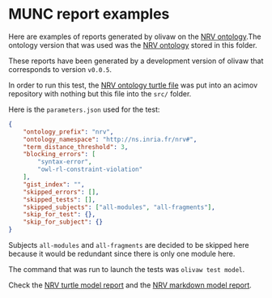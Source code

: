 # MUNC report examples

Here are examples of reports generated by olivaw on the [NRV ontology](https://ns.inria.fr/nrv).The ontology version that was used was the [NRV ontology](./nrv_v1.ttl) stored in this folder.

These reports have been generated by a development version of olivaw that corresponds to version `v0.0.5`.

In order to run this test, the [NRV ontology turtle file](http://ns.inria.fr/nrv/v1/nrv_v1.ttl) was put into an acimov repository with nothing but this file into the `src/` folder.

Here is the `parameters.json` used for the test:

```json
{
    "ontology_prefix": "nrv",
    "ontology_namespace": "http://ns.inria.fr/nrv#",
    "term_distance_threshold": 3,
    "blocking_errors": [
        "syntax-error",
        "owl-rl-constraint-violation"
    ],
    "gist_index": "",
    "skipped_errors": [],
    "skipped_tests": [],
    "skipped_subjects": ["all-modules", "all-fragments"],
    "skip_for_test": {},
    "skip_for_subject": {}
}
```

Subjects `all-modules` and `all-fragments` are decided to be skipped here because it would be redundant since there is only one module here.

The command that was run to launch the tests was `olivaw test model`.

Check the [NRV turtle model report](./model-test-manual-NicoRobertIn-2024-06-06T14-32-37.ttl) and the [NRV markdown model report](./model-test-manual-NicoRobertIn-2024-06-06T14-32-37.md).
